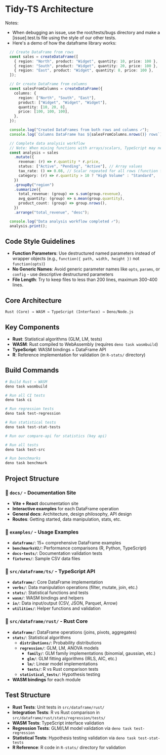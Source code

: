 # Tidy-TS Architecture

Notes:
- When debugging an issue, use the root/tests/bugs directory and make a [issue].test.ts file using the style of our other tests. 
- Here's a demo of how the dataframe library works:
```typescript
  // Create DataFrame from rows
  const sales = createDataFrame([
    { region: "North", product: "Widget", quantity: 10, price: 100 },
    { region: "South", product: "Widget", quantity: 20, price: 100 },
    { region: "East", product: "Widget", quantity: 8, price: 100 },
  ]);

  // Or create DataFrame from columns
  const salesFromColumns = createDataFrame({
    columns: {
      region: ["North", "South", "East"],
      product: ["Widget", "Widget", "Widget"],
      quantity: [10, 20, 8],
      price: [100, 100, 100],
    },
  });

  console.log("Created DataFrames from both rows and columns ✓");
  console.log(`Columns DataFrame has ${salesFromColumns.nrows()} rows`);

  // Complete data analysis workflow
  // Note: When mixing functions with arrays/scalars, TypeScript may need explicit types
  const analysis = sales
    .mutate({
      revenue: (r) => r.quantity * r.price,
      status: ["Active", "Pending", "Active"], // Array values
      tax_rate: () => 0.08, // Scalar repeated for all rows (function for inference)
      category: (r) => r.quantity > 10 ? "High Volume" : "Standard",
    })
    .groupBy("region")
    .summarize({
      total_revenue: (group) => s.sum(group.revenue),
      avg_quantity: (group) => s.mean(group.quantity),
      product_count: (group) => group.nrows(),
    })
    .arrange("total_revenue", "desc");

  console.log("Data analysis workflow completed ✓");
  analysis.print();
  ```

## Code Style Guidelines
- **Function Parameters**: Use destructured named parameters instead of wrapper objects (e.g., `function({ path, width, height })` not `function(opts)`)
- **No Generic Names**: Avoid generic parameter names like `opts`, `params`, or `config` - use descriptive destructured parameters
- **File Length**: Try to keep files to less than 200 lines, maximum 300-400 lines. 


## Core Architecture
```
Rust (Core) → WASM → TypeScript (Interface) → Deno/Node.js
```

## Key Components
- **Rust**: Statistical algorithms (GLM, LM, tests)
- **WASM**: Rust compiled to WebAssembly (requires `deno task wasmbuild`)
- **TypeScript**: WASM bindings + DataFrame API
- **R**: Reference implementation for validation (in `R-stats/` directory)

## Build Commands
```bash
# Build Rust → WASM
deno task wasmbuild

# Run all CI tests
deno task ci

# Run regression tests
deno task test-regression

# Run statistical tests  
deno task test-stat-tests

# Run our compare-api for statistics (key api)

# Run all tests
deno task test-src

# Run benchmarks
deno task benchmark
```

## Project Structure

### 📁 `docs/` - Documentation Site
- **Vite + React** documentation site
- **Interactive examples** for each DataFrame operation
- **General docs**: Architecture, design philosophy, API design
- **Routes**: Getting started, data manipulation, stats, etc.

### 📁 `examples/` - Usage Examples
- **`dataframe/`**: 15+ comprehensive DataFrame examples
- **`benchmarksV2/`**: Performance comparisons (R, Python, TypeScript)
- **`docs-tests/`**: Documentation validation tests
- **`fixtures/`**: Sample CSV data files

### 📁 `src/dataframe/ts/` - TypeScript API
- **`dataframe/`**: Core DataFrame implementation
- **`verbs/`**: Data manipulation operations (filter, mutate, join, etc.)
- **`stats/`**: Statistical functions and tests
- **`wasm/`**: WASM bindings and helpers
- **`io/`**: Data input/output (CSV, JSON, Parquet, Arrow)
- **`utilities/`**: Helper functions and validation

### 📁 `src/dataframe/rust/` - Rust Core
- **`dataframe/`**: DataFrame operations (joins, pivots, aggregates)
- **`stats/`**: Statistical algorithms
  - **`distributions/`**: Probability distributions
  - **`regression/`**: GLM, LM, ANOVA models
    - **`family/`**: GLM family implementations (binomial, gaussian, etc.)
    - **`glm/`**: GLM fitting algorithms (IRLS, AIC, etc.)
    - **`lm/`**: Linear model implementations
    - **`tests/`**: R vs Rust comparison tests
  - **`statistical_tests/`**: Hypothesis testing
- **WASM bindings** for each module

## Test Structure
- **Rust Tests**: Unit tests in `src/dataframe/rust/`
- **Integration Tests**: R vs Rust comparison in `src/dataframe/rust/stats/regression/tests/`
- **WASM Tests**: TypeScript interface validation
- **Regression Tests**: GLM/LM model validation via `deno task test-regression`
- **Statistical Tests**: Hypothesis testing validation via `deno task test-stat-tests`
- **R Reference**: R code in `R-stats/` directory for validation

